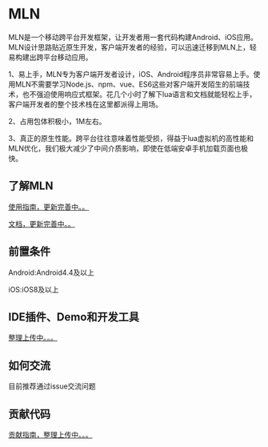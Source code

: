 # MLN
MLN是一个移动跨平台开发框架，让开发者用一套代码构建Android、iOS应用。MLN设计思路贴近原生开发，客户端开发者的经验，可以迅速迁移到MLN上，轻易构建出跨平台移动应用。

1、易上手，MLN专为客户端开发者设计，iOS、Android程序员非常容易上手。使用MLN不需要学习Node.js、npm、vue、ES6这些对客户端开发陌生的前端技术，也不强迫使用响应式框架。花几个小时了解下lua语言和文档就能轻松上手，客户端开发者的整个技术栈在这里都派得上用场。

2、占用包体积极小，1M左右。

3、真正的原生性能。跨平台往往意味着性能受损，得益于lua虚拟机的高性能和MLN优化，我们极大减少了中间介质影响，即使在低端安卓手机加载页面也极快。

## 了解MLN

[使用指南，更新完善中。。](https://mln.immomo.com/zh-cn/docs/)

[文档，更新完善中。。](https://mln.immomo.com/zh-cn/api/)


## 前置条件

Android:Android4.4及以上

iOS:iOS8及以上

## IDE插件、Demo和开发工具
[整理上传中。。。]()

## 如何交流

目前推荐通过issue交流问题

## 贡献代码

[贡献指南，整理上传中。。。]()

